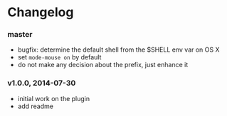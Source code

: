 # Changelog

### master
- bugfix: determine the default shell from the $SHELL env var on OS X
- set `mode-mouse on` by default
- do not make any decision about the prefix, just enhance it

### v1.0.0, 2014-07-30
- initial work on the plugin
- add readme
